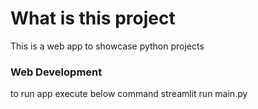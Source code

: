 # What is this project
This is a web app to showcase python projects

### Web Development
to run app execute below command
   streamlit run main.py   
